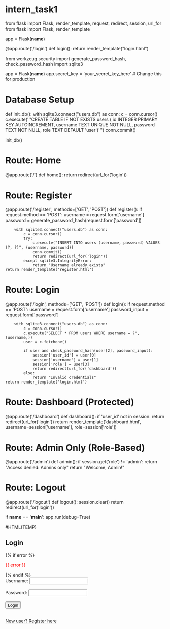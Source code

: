 # intern_task1
from flask import Flask, render_template, request, redirect, session, url_for
from flask import Flask, render_template

app = Flask(__name__)

@app.route('/login')
def login():
    return render_template("login.html")

from werkzeug.security import generate_password_hash, check_password_hash
import sqlite3

app = Flask(__name__)
app.secret_key = 'your_secret_key_here'  # Change this for production

# Database Setup
def init_db():
    with sqlite3.connect("users.db") as conn:
        c = conn.cursor()
        c.execute('''CREATE TABLE IF NOT EXISTS users (
                        id INTEGER PRIMARY KEY AUTOINCREMENT,
                        username TEXT UNIQUE NOT NULL,
                        password TEXT NOT NULL,
                        role TEXT DEFAULT 'user')''')
        conn.commit()

init_db()

# Route: Home
@app.route('/')
def home():
    return redirect(url_for('login'))

# Route: Register
@app.route('/register', methods=['GET', 'POST'])
def register():
    if request.method == 'POST':
        username = request.form['username']
        password = generate_password_hash(request.form['password'])

        with sqlite3.connect("users.db") as conn:
            c = conn.cursor()
            try:
                c.execute("INSERT INTO users (username, password) VALUES (?, ?)", (username, password))
                conn.commit()
                return redirect(url_for('login'))
            except sqlite3.IntegrityError:
                return "Username already exists"
    return render_template('register.html')

# Route: Login
@app.route('/login', methods=['GET', 'POST'])
def login():
    if request.method == 'POST':
        username = request.form['username']
        password_input = request.form['password']

        with sqlite3.connect("users.db") as conn:
            c = conn.cursor()
            c.execute("SELECT * FROM users WHERE username = ?", (username,))
            user = c.fetchone()

            if user and check_password_hash(user[2], password_input):
                session['user_id'] = user[0]
                session['username'] = user[1]
                session['role'] = user[3]
                return redirect(url_for('dashboard'))
            else:
                return "Invalid credentials"
    return render_template('login.html')

# Route: Dashboard (Protected)
@app.route('/dashboard')
def dashboard():
    if 'user_id' not in session:
        return redirect(url_for('login'))
    return render_template('dashboard.html', username=session['username'], role=session['role'])

# Route: Admin Only (Role-Based)
@app.route('/admin')
def admin():
    if session.get('role') != 'admin':
        return "Access denied: Admins only"
    return "Welcome, Admin!"

# Route: Logout
@app.route('/logout')
def logout():
    session.clear()
    return redirect(url_for('login'))

if __name__ == '__main__':
    app.run(debug=True)

#HTML(TEMP)
<!DOCTYPE html>
<html>
<head>
    <title>Login</title>
</head>
<body>
    <h2>Login</h2>
    {% if error %}
        <p style="color:red;">{{ error }}</p>
    {% endif %}
    <form method="POST">
        Username: <input type="text" name="username" required><br><br>
        Password: <input type="password" name="password" required><br><br>
        <input type="submit" value="Login">
    </form>
    <br>
    <a href="/register">New user? Register here</a>
</body>
</html>

